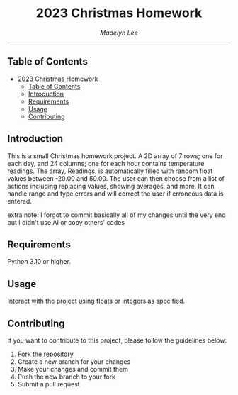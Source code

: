 # <div align="center">2023 Christmas Homework</div>

<div align="center"><i>Madelyn Lee</i></div>

***

## Table of Contents

- [2023 Christmas Homework](#project-title)
  - [Table of Contents](#table-of-contents)
  - [Introduction](#introduction)
  - [Requirements](#requirements)
  - [Usage](#usage)
  - [Contributing](#contributing)

## Introduction

This is a small Christmas homework project. A 2D array of 7 rows; one for each day, and 24 columns; one for each hour contains temperature readings. The array, Readings, is automatically filled with random float values between -20.00 and 50.00. The user can then choose from a list of actions including replacing values, showing averages, and more. It can handle range and type errors and will correct the user if erroneous data is entered. 

extra note: I forgot to commit basically all of my changes until the very end but I didn't use AI or copy others' codes

## Requirements

Python 3.10 or higher.

## Usage

Interact with the project using floats or integers as specified. 

## Contributing

If you want to contribute to this project, please follow the guidelines below:

1. Fork the repository
2. Create a new branch for your changes
3. Make your changes and commit them
4. Push the new branch to your fork
5. Submit a pull request
